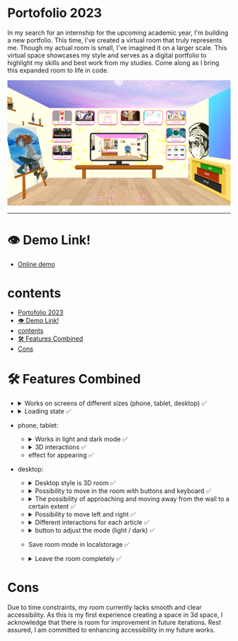 # Portofolio 2023

In my search for an internship for the upcoming academic year, I'm building a new portfolio. This time, I've created a virtual room that truly represents me. Though my actual room is small, I've imagined it on a larger scale. This virtual space showcases my style and serves as a digital portfolio to highlight my skills and best work from my studies. Come along as I bring this expanded room to life in code.

<img src="./readmeimages//room-view-light-mode.png" alt="room-view-light-mode.png">

---
# 👁️ Demo Link!

- [Online demo](https://sundouskanaan.github.io/portfolio2023/)

# contents 
- [Portofolio 2023](#portofolio-2023)
- [👁️ Demo Link!](#️-demo-link)
- [contents](#contents)
- [🛠️ Features Combined](#️-features-combined)
- [Cons](#cons)


# 🛠️ Features Combined

- <details>
    <summary>Works on screens of different sizes (phone, tablet, desktop) ✅</summary>
    <img src="./readmeimages/mobile-view-light-mode.png" alt="mobile-view-light-mode.png" width="32%">
     <img src="./readmeimages/tablet-view-light-mode.png" alt="tablet-view-light-mode.png" width="60%">
    <img src="./readmeimages//room-view-light-mode.png" alt="room-view-light-mode.png" width="93%">
    </details>

- <details>
    <summary>Loading state ✅</summary>
    I selected the Digimon Calumon because it possesses a special connection to the Internet, assisting other Digimon with their digievolutions. This unique connection made it a fitting choice for the concept of loading. (and he is so cute)

    <img src="./readmeimages/loading-state.gif" alt="loading-state.gif">

    </details>

- phone, tablet:
  - <details>
    <summary> Works in light and dark mode ✅</summary>
    <img src="./readmeimages/mobile-view-light-mode.png" alt="room-view-light-mode.png" width="45%">
    <img src="./readmeimages/mobile-view-dark-mode.png" alt="mobile-view-dark-mode.png" width="45%">
    </details>
  - <details>
    <summary> 3D interactions ✅</summary>
    <img src="./readmeimages/mobile-view-3d-list.gif" alt="mobile-view-3d-gif" width="90%">
    </details>
  - effect for appearing ✅

- desktop:
  
  - <details>
    <summary>Desktop style is 3D room ✅</summary>
    <img src="./readmeimages//room-view-light-mode.png" alt="room-view-light-mode.png">
    </details>

  - <details>
    <summary> Possibility to move in the room with buttons and keyboard ✅</summary>
    <img src="./readmeimages/room-view-movement-arrows.png" alt="room-view-movement-arrows.png">
    </details>

  - <details>
    <summary>The possibility of approaching and moving away from the wall to a certain extent ✅</summary>
    <img src="./readmeimages/room-view-fore-back-moving.gif" alt="room-view-fore-back-moving.gif">
    </details>
  
  - <details><summary>Possibility to move left and right ✅</summary>
    <img src="./readmeimages/room-view-left-right-moving.gif" alt="room-view-left-right-moving.gif">
    </details>
  - <details>
    <summary>Different interactions for each article ✅</summary>

    1. Code projects:<img src="./readmeimages/room-view-projects-review.gif" alt="room-view-projects-review.gif">

    2. UX/UI projects:<img src="./readmeimages/room-view-UX-UI-review.png" alt="room-view-UX-UI-review.gif">

    3.  About me: <img src="./readmeimages/room-view-about-review.gif" alt="room-view-about-review.gif">

    4. My hobby's:<img src="./readmeimages/room-view-hobbys-review.gif" alt="room-view-hobbys-review.gif">

    </details>

  - <details>
    <summary>button to adjust the mode (light / dark) ✅</summary>
      <img src="./readmeimages/room-view-dark-mode.gif" alt="room-view-dark-mode.gif" width="90%">

    </details>

  - Save room mode in localstorage ✅
  - <details>
    <summary>Leave the room completely ✅</summary>
    <img src="./readmeimages/room-view-leave-room-review.gif" alt="room-view-leave-room-review.gif" width="100%">
    </details>

# Cons
Due to time constraints, my room currently lacks smooth and clear accessibility. As this is my first experience creating a space in 3d space, I acknowledge that there is room for improvement in future iterations. Rest assured, I am committed to enhancing accessibility in my future works.


